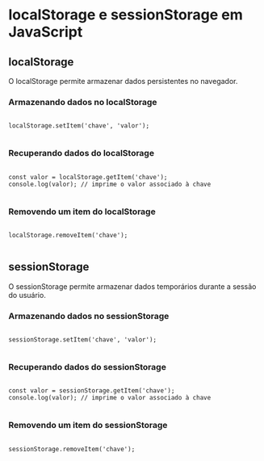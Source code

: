<!DOCTYPE html>
<html>
<head>
  <title> Storage em JavaScript</title>
</head>
<body>
  <h1>localStorage e sessionStorage em JavaScript</h1>
 
 
  <h2>localStorage</h2>
  <p>O localStorage permite armazenar dados persistentes no navegador.</p>

  <h3>Armazenando dados no localStorage</h3>
  <pre><code>
localStorage.setItem('chave', 'valor');
  </code></pre>

  <h3>Recuperando dados do localStorage</h3>
  <pre><code>
const valor = localStorage.getItem('chave');
console.log(valor); // imprime o valor associado à chave
  </code></pre>

  <h3>Removendo um item do localStorage</h3>
  <pre><code>
localStorage.removeItem('chave');
  </code></pre>

  <h2>sessionStorage</h2>
  <p>O sessionStorage permite armazenar dados temporários durante a sessão do usuário.</p>

  <h3>Armazenando dados no sessionStorage</h3>
  <pre><code>
sessionStorage.setItem('chave', 'valor');
  </code></pre>

  <h3>Recuperando dados do sessionStorage</h3>
  <pre><code>
const valor = sessionStorage.getItem('chave');
console.log(valor); // imprime o valor associado à chave
  </code></pre>

  <h3>Removendo um item do sessionStorage</h3>
  <pre><code>
sessionStorage.removeItem('chave');
  </code></pre>

</body>
</html>
